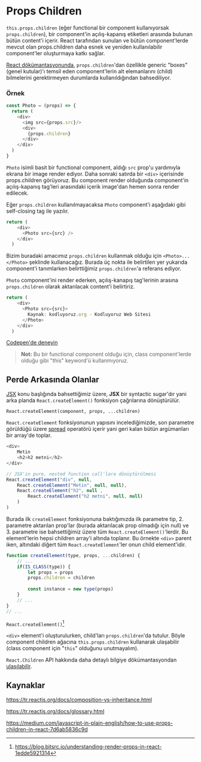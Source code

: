 # Props Children

`this.props.children` (eğer functional bir component kullanıyorsak `props.children`), bir component'in açılış-kapanış etiketleri arasında bulunan bütün content'i içerir. React tarafından sunulan ve bütün component'lerde mevcut olan props.children daha esnek ve yeniden kullanılabilir component'ler oluşturmaya katkı sağlar. 

[React dökümantasyonunda](https://tr.reactjs.org/docs/composition-vs-inheritance.html#containment), `props.children`'dan özellikle generic "boxes" (genel kutular)'ı temsil eden component'lerin alt elemanlarını (child) bilmelerini gerektirmeyen durumlarda kullanıldığından bahsediliyor. 

### Örnek

```javascript
const Photo = (props) => {
  return (
    <div>
      <img src={props.src}/>
      <div>
        {props.children}
      </div>
    </div>
  )
}
```

`Photo` isimli basit bir functional component, aldığı `src` prop'u yardımıyla ekrana bir image render ediyor. Daha sonraki satırda bir `<div>` içerisinde props.children görüyoruz. Bu component render olduğunda component'in açılış-kapanış tag'leri arasındaki içerik image'dan hemen sonra render edilecek.

Eğer `props.children` kullanılmayacaksa `Photo` component'i aşağıdaki gibi self-closing tag ile yazılır.

```javascript
return (
    <div>
      <Photo src={src} />
    </div>
  )
```

Bizim buradaki amacımız `props.children` kullanmak olduğu için `<Photo>...</Photo>` şeklinde kullanacağız. Burada üç nokta ile belirtilen yer yukarıda component'i tanımlarken belirttiğimiz `props.children`'a referans ediyor. 

`Photo` component'ini render ederken, açılış-kanapış tag'lerinin arasına `props.children` olarak aktarılacak content'i belirtiriz.

```javascript
return (
    <div>
      <Photo src={src}>
        Kaynak: kodluyoruz.org - Kodluyoruz Web Sitesi
      </Photo>
    </div>
  )

```

[Codepen'de deneyin](https://codepen.io/Kodluyoruz/pen/PoGWwwm)

> **Not:** Bu bir functional component olduğu için, class component'lerde olduğu gibi "this" keyword'ü kullanmıyoruz.



## Perde Arkasında Olanlar

[JSX](../jsx) konu başlığında bahsettiğimiz üzere, **JSX** bir syntactic sugar'dır yani arka planda `React.createElement()` fonksiyon çağrılarına dönüştürülür. 

`React.createElement(component, props, ...children)` 

`React.createElement` fonksiyonunun yapısını incelediğimizde, son parametre görüldüğü üzere [spread](https://developer.mozilla.org/en-US/docs/Web/JavaScript/Reference/Operators/Spread_syntax) operatörü içerir yani geri kalan bütün argümanları bir array'de toplar. 

```javascript
<div>
    Metin
    <h2>h2 metni</h2>
</div>

// JSX'in pure, nested function call'lara dönüştürülmesi
React.createElement("div", null, 
    React.createElement("Metin", null, null),
    React.createElement("h2", null ,
        React.createElement("h2 metni", null, null)
    )
)
```

Burada ilk `createElement` fonksiyonuna baktığımızda ilk parametre tip, 2. parametre aktarılan prop'lar (burada aktarılacak prop olmadığı için null) ve 3. parametre ise bahsettiğimiz üzere tüm `React.createElement()`'lerdir. Bu element'lerin hepsi children array'i altında toplanır. Bu örnekte `<div>` parent iken, altındaki diğert tüm `React.createElement`'ler onun child element'idir. 

```javascript
function createElement(type, props, ...children) {
    // ...
    if(IS_CLASS(type)) {
        let props = props
        props.children = children
      
      	const instance = new type(props)
    }
    // ...
}
// ...
```

`React.createElement()`[^1]

`<div>` element'i oluşturulurken, child'ları `props.children`'da tutulur. Böyle component children ağacına `this.props.children` kullanarak ulaşabilir (class component için "`this`" olduğunu unutmayalım).

`React.Children` API hakkında daha detaylı bilgiye dökümantasyondan [ulaşılabilir](https://tr.reactjs.org/docs/react-api.html#react.children). 



## Kaynaklar

[^1]: https://blog.bitsrc.io/understanding-render-props-in-react-1edde5921314

https://tr.reactjs.org/docs/composition-vs-inheritance.html

https://tr.reactjs.org/docs/glossary.html

https://medium.com/javascript-in-plain-english/how-to-use-props-children-in-react-7d6ab5836c9d

